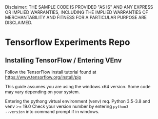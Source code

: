 Disclaimer: THE SAMPLE CODE IS PROVIDED "AS IS" AND ANY EXPRESS OR IMPLIED WARRANTIES, INCLUDING THE IMPLIED WARRANTIES OF MERCHANTABILITY AND FITNESS FOR A PARTICULAR PURPOSE ARE DISCLAIMED.

# Tensorflow Experiments Repo

## Installing TensorFlow / Entering VEnv

Follow the TensorFlow install tutorial found at https://www.tensorflow.org/install/pip

This guide assumes you are using the windows x64 version. Some code may vary depending on your system.

Entering the pythong virtual environment (venv) req. Python 3.5-3.8 and venv >= 19.0
Check your version number by entering <code>python3 --version</code> into command prompt if in windows. 

